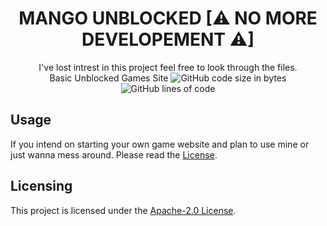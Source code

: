 <h1 align="center">MANGO UNBLOCKED [⚠ NO MORE DEVELOPEMENT ⚠]</h1>

<div align="center">
  I've lost intrest in this project feel free to look through the files.
  <br>
  Basic Unblocked Games Site

  <img src="https://img.shields.io/github/languages/code-size/77panic/Mango-Unblocked" alt="GitHub code size in bytes"/>
  <img src="https://img.shields.io/endpoint?url=https://ghloc.vercel.app/api/77panic/Mango-Unblocked/badge?filter=.java$&label=lines%20of%20code&color=blue" alt="GitHub lines of code"/>
</div>

## Usage

If you intend on starting your own game website and plan to use mine or just wanna mess around. Please read the [License](https://github.com/77panic/77panic.github.io/blob/main/LICENSE).

## Licensing

This project is licensed under the [Apache-2.0 License](http://www.apache.org/licenses/).
